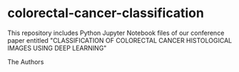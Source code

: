 # colorectal-cancer-classification


This repository includes Python Jupyter Notebook files of our conference paper entitled "CLASSIFICATION OF COLORECTAL CANCER HISTOLOGICAL IMAGES USING DEEP
LEARNING"

The Authors
